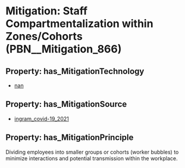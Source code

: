 # Mitigation: __Staff Compartmentalization within Zones/Cohorts__ (PBN__Mitigation_866)

## Property: has_MitigationTechnology

* [nan](../Technology/PBN__Technology_22)

## Property: has_MitigationSource

* [ingram_covid-19_2021](../Article/PBN__Article_255)

## Property: has_MitigationPrinciple

Dividing employees into smaller groups or cohorts (worker bubbles) to minimize interactions and potential transmission within the workplace.

